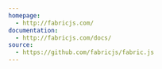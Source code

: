 ```yaml
---
homepage:
  - http://fabricjs.com/
documentation:
  - http://fabricjs.com/docs/
source:
  - https://github.com/fabricjs/fabric.js
---
```

